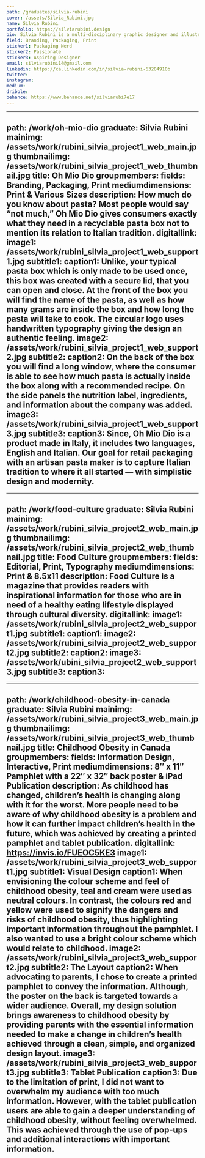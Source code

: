 ```yaml
---
path: /graduates/silvia-rubini
cover: /assets/Silvia_Rubini.jpg
name: Silvia Rubini
portfolio: https://silviarubini.design
bio: Silvia Rubini is a multi-disciplinary graphic designer and illustrator who thrives on creative exploration. She is inspired by people and their stories to help her develop design solutions to better society while taking advantage of every opportunity to bring more beauty and love into this world.
field: Branding, Packaging, Print
sticker1: Packaging Nerd
sticker2: Passionate
sticker3: Aspiring Designer
email: silviarubini14@gmail.com
linkedin: https://ca.linkedin.com/in/silvia-rubini-63204910b
twitter:
instagram:
medium:
dribble:
behance: https://www.behance.net/silviarubi7e17
---
```


---
path: /work/oh-mio-dio
graduate: Silvia Rubini
mainimg: /assets/work/rubini_silvia_project1_web_main.jpg
thumbnailimg: /assets/work/rubini_silvia_project1_web_thumbnail.jpg
title: Oh Mio Dio
groupmembers:
fields: Branding, Packaging, Print
mediumdimensions: Print & Various Sizes
description: How much do you know about pasta? Most people would say “not much,” Oh Mio Dio gives consumers exactly what they need in a recyclable pasta box not to mention its relation to Italian tradition.
digitallink:
image1: /assets/work/rubini_silvia_project1_web_support1.jpg
subtitle1:
caption1: Unlike, your typical pasta box which is only made to be used once, this box was created with a secure lid, that you can open and close. At the front of the box you will find the name of the pasta, as well as how many grams are inside the box and how long the pasta will take to cook. The circular logo uses handwritten typography giving the design an authentic feeling.
image2: /assets/work/rubini_silvia_project1_web_support2.jpg
subtitle2:
caption2: On the back of the box you will find a long window, where the consumer is able to see how much pasta is actually inside the box along with a recommended recipe. On the side panels the nutrition label, ingredients, and information about the company was added.
image3: /assets/work/rubini_silvia_project1_web_support3.jpg
subtitle3:
caption3: Since, Oh Mio Dio is a product made in Italy, it includes two languages, English and Italian. Our goal for retail packaging with an artisan pasta maker is to capture Italian tradition to where it all started — with simplistic design and modernity.
---

---
path: /work/food-culture
graduate: Silvia Rubini
mainimg: /assets/work/rubini_silvia_project2_web_main.jpg
thumbnailimg: /assets/work/rubini_silvia_project2_web_thumbnail.jpg
title: Food Culture
groupmembers:
fields: Editorial, Print, Typography
mediumdimensions: Print & 8.5x11
description: Food Culture is a magazine that provides readers with inspirational information for those who are in need of a healthy eating lifestyle displayed through cultural diversity. 
digitallink:
image1: /assets/work/rubini_silvia_project2_web_support1.jpg
subtitle1:
caption1:
image2: /assets/work/rubini_silvia_project2_web_support2.jpg
subtitle2:
caption2:
image3: /assets/work/ubini_silvia_project2_web_support3.jpg
subtitle3:
caption3:
---

---
path: /work/childhood-obesity-in-canada
graduate: Silvia Rubini
mainimg: /assets/work/rubini_silvia_project3_web_main.jpg
thumbnailimg: /assets/work/rubini_silvia_project3_web_thumbnail.jpg
title: Childhood Obesity in Canada
groupmembers:
fields: Information Design, Interactive, Print
mediumdimensions:  8″ x 11″ Pamphlet with a 22″ x 32″ back poster & iPad Publication
description: As childhood has changed, children’s health is changing along with it for the worst. More people need to be aware of why childhood obesity is a problem and how it can further impact children’s health in the future, which was achieved by creating a printed pamphlet and tablet publication.
digitallink: https://invis.io/FUEOC5KE3
image1: /assets/work/rubini_silvia_project3_web_support1.jpg
subtitle1: Visual Design
caption1: When envisioning the colour scheme and feel of childhood obesity, teal and cream were used as neutral colours. In contrast, the colours red and yellow were used to signify the dangers and risks of childhood obesity, thus highlighting important information throughout the pamphlet. I also wanted to use a bright colour scheme which would relate to childhood.
image2: /assets/work/rubini_silvia_project3_web_support2.jpg
subtitle2: The Layout
caption2: When advocating to parents, I chose to create a printed pamphlet to convey the information. Although, the poster on the back is targeted towards a wider audience. Overall, my design solution brings awareness to childhood obesity by providing parents with the essential information needed to make a change in children’s health achieved through a clean, simple, and organized design layout. 
image3: /assets/work/rubini_silvia_project3_web_support3.jpg
subtitle3: Tablet Publication
caption3: Due to the limitation of print, I did not want to overwhelm my audience with too much information. However, with the tablet publication users are able to gain a deeper understanding of childhood obesity, without feeling overwhelmed. This was achieved through the use of pop-ups and additional interactions with important information.
---

